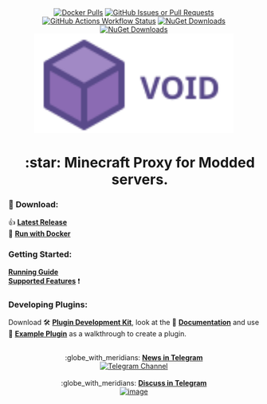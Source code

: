 <div align="center" id="toc">
  <a href="https://hub.docker.com/r/caunt/void/tags"><img alt="Docker Pulls" src="https://img.shields.io/docker/pulls/caunt/void?color=4c1"></a>
  <a href="https://github.com/caunt/Void/issues"><img alt="GitHub Issues or Pull Requests" src="https://img.shields.io/github/issues/caunt/void"></a>
  <a href="https://github.com/caunt/Void/actions"><img alt="GitHub Actions Workflow Status" src="https://img.shields.io/github/actions/workflow/status/caunt/void/main.yaml"></a>
  <a href="https://www.nuget.org/packages/Void.Proxy.Api/"><img alt="NuGet Downloads" src="https://img.shields.io/nuget/dt/void.proxy.api?label=nuget%20void.proxy.api"></a>
  <a href="https://www.nuget.org/packages/Void.Minecraft/"><img alt="NuGet Downloads" src="https://img.shields.io/nuget/dt/void.minecraft?label=nuget%20void.minecraft"></a>
  <br>
  <a href="https://void.caunt.world/"><img alt="Greetings!" width="400" src="https://raw.githubusercontent.com/caunt/Void/refs/heads/main/docs/astro/public/logo-text-horizontal.svg"></a>
</div>

<div align="center" id="toc">
  <ul style="list-style: none">
    <summary>
      <h1>:star: Minecraft Proxy for Modded servers.</h1>
    </summary>
  </ul>
</div>

### :floppy_disk: **Download:**
:+1: [**Latest Release**](https://void.caunt.world/download/)  
:whale: [**Run with Docker**](https://void.caunt.world/docs/containers/)

### **Getting Started:**
[**Running Guide**](https://void.caunt.world/docs/getting-started/running/)  
[**Supported Features**](https://void.caunt.world/docs/getting-started/features/) :exclamation:

### **Developing Plugins:**
Download :hammer_and_wrench: [**Plugin Development Kit**](https://github.com/caunt/Void/releases/latest/download/plugin-devkit.zip), look at the :page_facing_up: [**Documentation**](https://void.caunt.world/developing-plugins/development-kit/) and use :mag_right: [**Example Plugin**](https://github.com/caunt/Void/blob/main/src/Plugins/ExamplePlugin/ExamplePlugin.cs) as a walkthrough to create a plugin.


<div align="center">
  <br>
  :globe_with_meridians: 
  <a href="https://t.me/mcVoidProxy">
    <strong>News in Telegram</strong>
    <br>
    <img width="221" height="223" alt="Telegram Channel" src="https://github.com/user-attachments/assets/837c1969-9511-4d51-98c2-2d2b3e58a481" />
  </a>
</div>
  
<div align="center">
  <br>
  :globe_with_meridians: 
  <a href="https://t.me/mcvoidproxyforum">
    <strong>Discuss in Telegram</strong>
    <br>
    <img width="221" height="223" alt="image" src="https://github.com/user-attachments/assets/2fb48274-bc08-4544-80a9-aac3fb809ee1" />
  </a>
</div>

